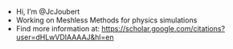 - Hi, I’m @JcJoubert
- Working on Meshless Methods for physics simulations
- Find more information at: https://scholar.google.com/citations?user=dHLwVDIAAAAJ&hl=en

<!---
JcJoubert/JcJoubert is a ✨ special ✨ repository because its `README.md` (this file) appears on your GitHub profile.
You can click the Preview link to take a look at your changes.
--->
